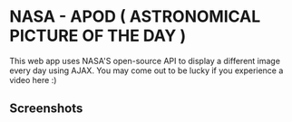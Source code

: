 # NASA - APOD ( ASTRONOMICAL PICTURE OF THE DAY )
This web app uses NASA'S open-source API to display a different image every day using AJAX. You may come out to be lucky if you experience a video here :)

## Screenshots
